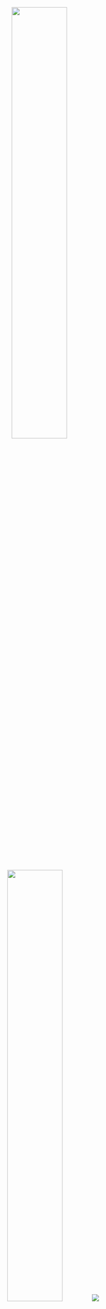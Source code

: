 
<p align="center">
  <img height="50%" width="auto" src ="https://github-readme-stats.vercel.app/api?username=royalnavghan&show_icons=true&count_private=true&theme=darcula&hide_border=true&hide=issues,contribs&bg_color=00000000">
  <img height="50%" width="auto" src ="https://github-readme-stats.vercel.app/api/top-langs/?username=royalnavghan&layout=compact&hide_border=true&theme=darcula&bg_color=00000000&langs_count=8">
  <img src ="https://github-readme-streak-stats.herokuapp.com?user=royalnavghan&theme=darcula&hide_border=true&background=FFFFFF00">
  <br>
  <br>
  
</p>
<!--
**royalnavghan/royalnavghan** is a ✨ _special_ ✨ repository because its `README.md` (this file) appears on your GitHub profile.

Here are some ideas to get you started:

- 🔭 I’m currently working on ...
- 🌱 I’m currently learning ...
- 👯 I’m looking to collaborate on ...
- 🤔 I’m looking for help with ...
- 💬 Ask me about ...
- 📫 How to reach me: ...
- 😄 Pronouns: ...
- ⚡ Fun fact: ...
-->
# 📊 GitHub Stats:
![](https://github-readme-stats.vercel.app/api?username=royalnavghan&theme=react&hide_border=false&include_all_commits=false&count_private=true)<br/>
![](https://github-readme-streak-stats.herokuapp.com/?user=royalnavghan&theme=react&hide_border=false)<br/>
![](https://github-readme-stats.vercel.app/api/top-langs/?username=royalnavghan&theme=react&hide_border=false&include_all_commits=false&count_private=true&layout=compact)

---
[![](https://visitcount.itsvg.in/api?id=royalnavghan&icon=0&color=0)](https://visitcount.itsvg.in)

<!-- Proudly created with GPRM ( https://gprm.itsvg.in ) -->
